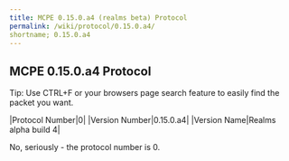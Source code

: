 ```yaml
---
title: MCPE 0.15.0.a4 (realms beta) Protocol
permalink: /wiki/protocol/0.15.0.a4/
shortname; 0.15.0.a4
---
```

## MCPE 0.15.0.a4 Protocol  
Tip: Use CTRL+F or your browsers page search feature to easily find the packet you want.  
   
|Protocol Number|0|
|Version Number|0.15.0.a4|
|Version Name|Realms alpha build 4|

No, seriously - the protocol number is 0.
